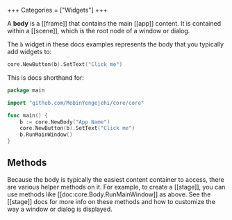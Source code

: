 +++
Categories = ["Widgets"]
+++

A **body** is a [[frame]] that contains the main [[app]] content. It is contained within a [[scene]], which is the root node of a window or dialog.

The `b` widget in these docs examples represents the body that you typically add widgets to:

```Go
core.NewButton(b).SetText("Click me")
```

This is docs shorthand for:

```Go
package main

import "github.com/MobinYengejehi/core/core"

func main() {
	b := core.NewBody("App Name")
	core.NewButton(b).SetText("Click me")
	b.RunMainWindow()
}
```

## Methods

Because the body is typically the easiest content container to access, there are various helper methods on it. For example, to create a [[stage]], you can use methods like [[doc:core.Body.RunMainWindow]] as above. See the [[stage]] docs for more info on these methods and how to customize the way a window or dialog is displayed.
